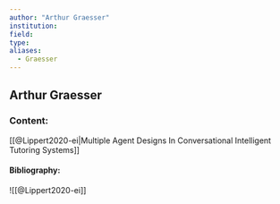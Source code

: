 ```yaml
---
author: "Arthur Graesser"
institution:
field:
type:
aliases:
  - Graesser
---
```


## Arthur Graesser

### Content:
[[@Lippert2020-ei|Multiple Agent Designs In Conversational Intelligent Tutoring Systems]]

#### Bibliography:

![[@Lippert2020-ei]]